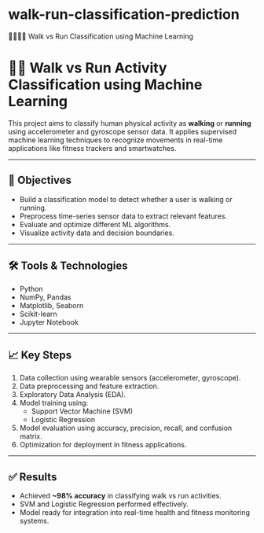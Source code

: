# walk-run-classification-prediction
🚶‍♀🏃‍♂ Walk vs Run Classification using Machine Learning
# 🏃‍♂️ Walk vs Run Activity Classification using Machine Learning

This project aims to classify human physical activity as **walking** or **running** using accelerometer and gyroscope sensor data. It applies supervised machine learning techniques to recognize movements in real-time applications like fitness trackers and smartwatches.

---

## 📌 Objectives

- Build a classification model to detect whether a user is walking or running.
- Preprocess time-series sensor data to extract relevant features.
- Evaluate and optimize different ML algorithms.
- Visualize activity data and decision boundaries.

---

## 🛠️ Tools & Technologies

- Python  
- NumPy, Pandas  
- Matplotlib, Seaborn  
- Scikit-learn  
- Jupyter Notebook  

---

## 📈 Key Steps

1. Data collection using wearable sensors (accelerometer, gyroscope).
2. Data preprocessing and feature extraction.
3. Exploratory Data Analysis (EDA).
4. Model training using:
   - Support Vector Machine (SVM)
   - Logistic Regression
5. Model evaluation using accuracy, precision, recall, and confusion matrix.
6. Optimization for deployment in fitness applications.

---

## ✅ Results

- Achieved **~98% accuracy** in classifying walk vs run activities.
- SVM and Logistic Regression performed effectively.
- Model ready for integration into real-time health and fitness monitoring systems.

